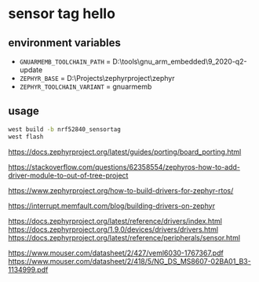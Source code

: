 # sensor tag hello

## environment variables
* `GNUARMEMB_TOOLCHAIN_PATH` = D:\tools\gnu_arm_embedded\9_2020-q2-update
* `ZEPHYR_BASE` = D:\Projects\zephyrproject\zephyr
* `ZEPHYR_TOOLCHAIN_VARIANT` = gnuarmemb

## usage
```bash
west build -b nrf52840_sensortag
west flash
```


https://docs.zephyrproject.org/latest/guides/porting/board_porting.html

https://stackoverflow.com/questions/62358554/zephyros-how-to-add-driver-module-to-out-of-tree-project

https://www.zephyrproject.org/how-to-build-drivers-for-zephyr-rtos/

https://interrupt.memfault.com/blog/building-drivers-on-zephyr

https://docs.zephyrproject.org/latest/reference/drivers/index.html
https://docs.zephyrproject.org/1.9.0/devices/drivers/drivers.html
https://docs.zephyrproject.org/latest/reference/peripherals/sensor.html


https://www.mouser.com/datasheet/2/427/veml6030-1767367.pdf
https://www.mouser.com/datasheet/2/418/5/NG_DS_MS8607-02BA01_B3-1134999.pdf
